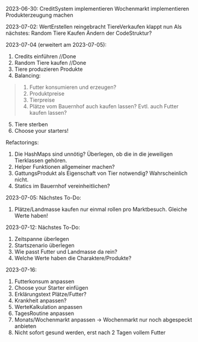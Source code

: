 2023-06-30:
CreditSystem implementieren
Wochenmarkt implementieren
Produkterzeugung machen

2023-07-02:
WertErstellen reingebracht
TiereVerkaufen klappt nun
Als nächstes:
Random Tiere Kaufen
Ändern der CodeStruktur?


2023-07-04 (erweitert am 2023-07-05):

1. Credits einführen //Done
2. Random Tiere kaufen //Done
3. Tiere produzieren Produkte
4. Balancing:
> 1. Futter konsumieren und erzeugen?
> 2. Produktpreise
> 3. Tierpreise
> 4. Plätze vom Bauernhof auch kaufen lassen? Evtl. auch Futter kaufen lassen?
5. Tiere sterben
6. Choose your starters!

Refactorings:
1. Die HashMaps sind unnötig? Überlegen, ob die in die jeweiligen Tierklassen gehören.
1. Helper Funktionen allgemeiner machen?
2. GattungsProdukt als Eigenschaft von Tier notwendig? Wahrscheinlich nicht.
3. Statics im Bauernhof vereinheitlichen?

2023-07-05:
Nächstes To-Do:
1. Plätze/Landmasse kaufen nur einmal rollen pro Marktbesuch. Gleiche Werte haben!

2023-07-12:
Nächstes To-Do:
1. Zeitspanne überlegen
2. Startszenario überlegen
3. Wie passt Futter und Landmasse da rein?
4. Welche Werte haben die Charaktere/Produkte?

2023-07-16:
1. Futterkonsum anpassen
1. Choose your Starter einfügen
2. Erklärungstext Plätze/Futter?
3. Krankheit anpassen?
4. WerteKalkulation anpassen
5. TagesRoutine anpassen
6. Monats/Wochenmarkt anpassen -> Wochenmarkt nur noch abgespeckt anbieten
7. Nicht sofort gesund werden, erst nach 2 Tagen vollem Futter
